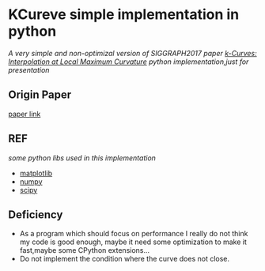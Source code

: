 # KCureve simple implementation in python
_A very simple and non-optimizal version of SIGGRAPH2017 paper [k-Curves: Interpolation at Local Maximum Curvature](http://s2017.siggraph.org/technical-papers/sessions/sketching-curves) python implementation,just for presentation_

## Origin Paper
[paper link](http://faculty.cs.tamu.edu/schaefer/research/kcurves.pdf)

## REF
_some python libs used in this implementation_
- [matplotlib](https://matplotlib.org/tutorials/index.html)
- [numpy](https://docs.scipy.org/doc/)
- [scipy](https://www.scipy.org/docs.html)

## Deficiency
- As a program which should focus on performance I really do not think my code is good enough, maybe it need some optimization to make it fast,maybe some CPython extensions...
- Do not implement the condition where the curve does not close.

